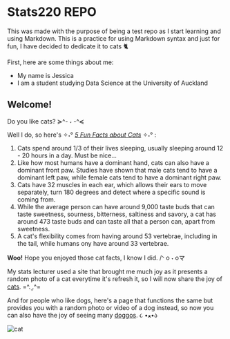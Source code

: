 # Stats220 REPO
This was made with the purpose of being a test repo as I start learning and using Markdown. This is a practice for using Markdown syntax and just for fun, I have decided to dedicate it to cats 🐈

First, here are some things about me:
- My name is Jessica 
- I am a student studying Data Science at the University of Auckland

## Welcome!
Do you like cats? ≽^- ˕ -^≼ 

Well I do, so here's ✧˖° <ins>*5 Fun Facts about Cats*</ins> ✧˖° :
1. Cats spend around 1/3 of their lives sleeping, usually sleeping around 12 - 20 hours in a day. Must be nice...
2. Like how most humans have a dominant hand, cats can also have a dominant front paw. Studies have shown that male cats tend to have a dominant left paw, while female cats tend to have a dominant right paw.
3. Cats have 32 muscles in each ear, which allows their ears to move separately, turn 180 degrees and detect where a specific sound is coming from.
4. While the average person can have around 9,000 taste buds that can taste sweetness, sourness, bitterness, saltiness and savory, a cat has around 473 taste buds and can taste all that a person can, apart from sweetness.
5. A cat's flexibility comes from having around 53 vertebrae, including in the tail, while humans ony have around 33 vertebrae.

**Woo!** 
Hope you enjoyed those cat facts, I know I did. /ᐠ o ˕ oマ 

My stats lecturer used a site that brought me much joy as it presents a random photo of a cat everytime it's refresh it, so I will now share the joy of [cats](https://cataas.com/cat). =^. ̫.^= 

And for people who like dogs, here's a page that functions the same but provides you with a random photo or video of a dog instead, so now you can also have the joy of seeing many [doggos](https://random.dog/). ૮ •ﻌ•ა

![cat](https://i.pinimg.com/originals/98/68/96/98689664789a25ade8a6a501aa240137.jpg)
